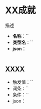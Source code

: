 #  XX成就

描述

- **名称**：``
- **类型名**：``
- **json**：

```json

```



## XXXX

- 触发值：``
- 词条：``
- 条件：``
- json：

```json

```

